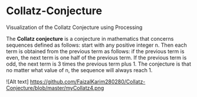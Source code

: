 # Collatz-Conjecture

Visualization of the Collatz Conjecture using Processing

The <b>Collatz conjecture</b> is a conjecture in mathematics that concerns sequences defined as follows: start with any positive integer n. Then each term is obtained from the previous term as follows: if the previous term is even, the next term is one half of the previous term. If the previous term is odd, the next term is 3 times the previous term plus 1. The conjecture is that no matter what value of n, the sequence will always reach 1.



![Alt text] https://github.com/FaizalKarim280280/Collatz-Conjecture/blob/master/myCollatz4.png

